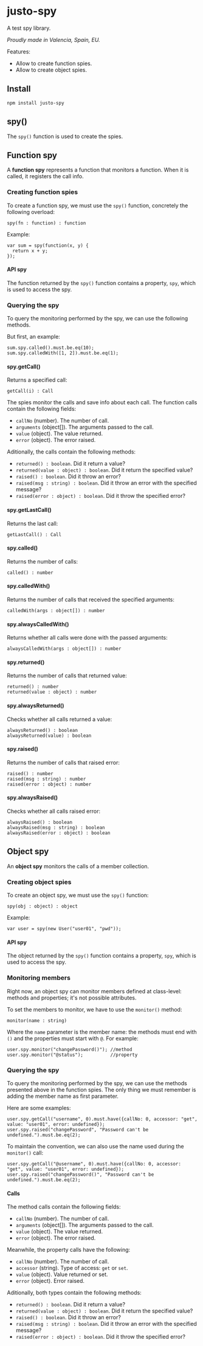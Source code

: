 # justo-spy

A test spy library.

*Proudly made in Valencia, Spain, EU.*

Features:

- Allow to create function spies.
- Allow to create object spies.

## Install

`npm install justo-spy`

## spy()

The `spy()` function is used to create the spies.

## Function spy

A **function spy** represents a function that monitors a function.
When it is called, it registers the call info.

### Creating function spies

To create a function spy, we must use the `spy()` function, concretely the
following overload:

```
spy(fn : function) : function
```

Example:

```
var sum = spy(function(x, y) {
  return x + y;
});
```

#### API spy

The function returned by the `spy()` function contains a property, `spy`,
which is used to access the spy.

### Querying the spy

To query the monitoring performed by the spy, we can use the following methods.

But first, an example:

```
sum.spy.called().must.be.eq(10);
sum.spy.calledWith([1, 2]).must.be.eq(1);
```

#### spy.getCall()

Returns a specified call:

```
getCall(i) : Call
```

The spies monitor the calls and save info about each call. The function calls
contain the following fields:

- `callNo` (number). The number of call.
- `arguments` (object[]). The arguments passed to the call.
- `value` (object). The value returned.
- `error` (object). The error raised.

Aditionally, the calls contain the following methods:

- `returned() : boolean`. Did it return a value?
- `returned(value : object) : boolean`. Did it return the specified value?
- `raised() : boolean`. Did it throw an error?
- `raised(msg : string) : boolean`. Did it throw an error with the specified message?
- `raised(error : object) : boolean`. Did it throw the specified error?

#### spy.getLastCall()

Returns the last call:

```
getLastCall() : Call
```

#### spy.called()

Returns the number of calls:

```
called() : number
```

#### spy.calledWith()

Returns the number of calls that received the specified arguments:

```
calledWith(args : object[]) : number
```

#### spy.alwaysCalledWith()

Returns whether all calls were done with the passed arguments:

```
alwaysCalledWith(args : object[]) : number
```

#### spy.returned()

Returns the number of calls that returned value:

```
returned() : number
returned(value : object) : number
```

#### spy.alwaysReturned()

Checks whether all calls returned a value:

```
alwaysReturned() : boolean
alwaysReturned(value) : boolean
```

#### spy.raised()

Returns the number of calls that raised error:

```
raised() : number
raised(msg : string) : number
raised(error : object) : number
```

#### spy.alwaysRaised()

Checks whether all calls raised error:

```
alwaysRaised() : boolean
alwaysRaised(msg : string) : boolean
alwaysRaised(error : object) : boolean
```

## Object spy

An **object spy** monitors the calls of a member collection.


### Creating object spies

To create an object spy, we must use the `spy()` function:

```
spy(obj : object) : object
```

Example:

```
var user = spy(new User("user01", "pwd"));
```

#### API spy

The object  returned by the `spy()` function contains a property, `spy`,
which is used to access the spy.

### Monitoring members

Right now, an object spy can monitor members defined at class-level: methods and
properties; it's not possible attributes.

To set the members to monitor, we have to use the `monitor()` method:

```
monitor(name : string)
```

Where the `name` parameter is the member name: the methods must end with `()` and
the properties must start with `@`. For example:

```
user.spy.monitor("changePassword()"); //method
user.spy.monitor("@status");          //property
```

### Querying the spy

To query the monitoring performed by the spy, we can use the methods presented
above in the function spies. The only thing we must remember is adding the
member name as first parameter.

Here are some examples:

```
user.spy.getCall("username", 0).must.have({callNo: 0, accessor: "get", value: "user01", error: undefined});
user.spy.raised("changePassword", "Password can't be undefined.").must.be.eq(2);
```

To maintain the convention, we can also use the name used during the `monitor()` call:

```
user.spy.getCall("@username", 0).must.have({callNo: 0, accessor: "get", value: "user01", error: undefined});
user.spy.raised("changePassword()", "Password can't be undefined.").must.be.eq(2);
```

#### Calls

The method calls contain the following fields:

- `callNo` (number). The number of call.
- `arguments` (object[]). The arguments passed to the call.
- `value` (object). The value returned.
- `error` (object). The error raised.

Meanwhile, the property calls have the following:

- `callNo` (number). The number of call.
- `accessor` (string). Type of access: `get` or `set`.
- `value` (object). Value returned or set.
- `error` (object). Error raised.

Aditionally, both types contain the following methods:

- `returned() : boolean`. Did it return a value?
- `returned(value : object) : boolean`. Did it return the specified value?
- `raised() : boolean`. Did it throw an error?
- `raised(msg : string) : boolean`. Did it throw an error with the specified message?
- `raised(error : object) : boolean`. Did it throw the specified error?
